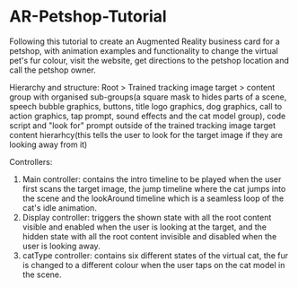 # AR-Petshop-Tutorial
Following this tutorial to create an Augmented Reality business card for a petshop, with animation examples and functionality to change the virtual pet's fur colour, visit the website, get directions to the petshop location and call the petshop owner. 

Hierarchy and structure:
Root > Trained tracking image target > content group with organised sub-groups(a square mask to hides parts of a scene, speech bubble graphics, buttons, title logo graphics, dog graphics, call to action graphics, tap prompt, sound effects and the cat model group), code script and "look for" prompt outside of the trained tracking image target content hierarhcy(this tells the user to look for the target image if they are looking away from it)

Controllers:
1. Main controller: contains the intro timeline to be played when the user first scans the target image, the jump timeline where the cat jumps into the scene and the lookAround timeline which is a seamless loop of the cat's idle animation.
2. Display controller: triggers the shown state with all the root content visible and enabled when the user is looking at the target, and the hidden state with all the root content invisible and disabled when the user is looking away.
3. catType controller: contains six different states of the virtual cat, the fur is changed to a different colour when the user taps on the cat model in the scene.

